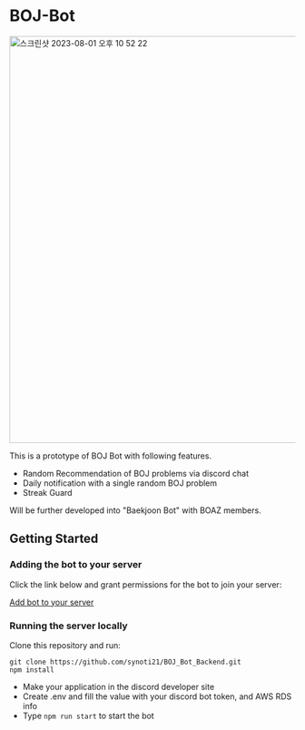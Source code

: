 # BOJ-Bot
<img width="717" alt="스크린샷 2023-08-01 오후 10 52 22" src="https://github.com/synoti21/BOJ-Bot/assets/58936172/12b05920-b39d-423a-9020-d0b440a9982e">

This is a prototype of BOJ Bot with following features.
- Random Recommendation of BOJ problems via discord chat
- Daily notification with a single random BOJ problem
- Streak Guard

Will be further developed into "Baekjoon Bot" with BOAZ members.

## Getting Started
### Adding the bot to your server
Click the link below and grant permissions for the bot to join your server:

[Add bot to your server](https://discord.com/api/oauth2/authorize?client_id=1133277476869640212&permissions=18432&scope=bot)


### Running the server locally
Clone this repository and run:
```
git clone https://github.com/synoti21/BOJ_Bot_Backend.git
npm install
```
- Make your application in the discord developer site
- Create .env and fill the value with your discord bot token, and AWS RDS info
- Type `npm run start` to start the bot
